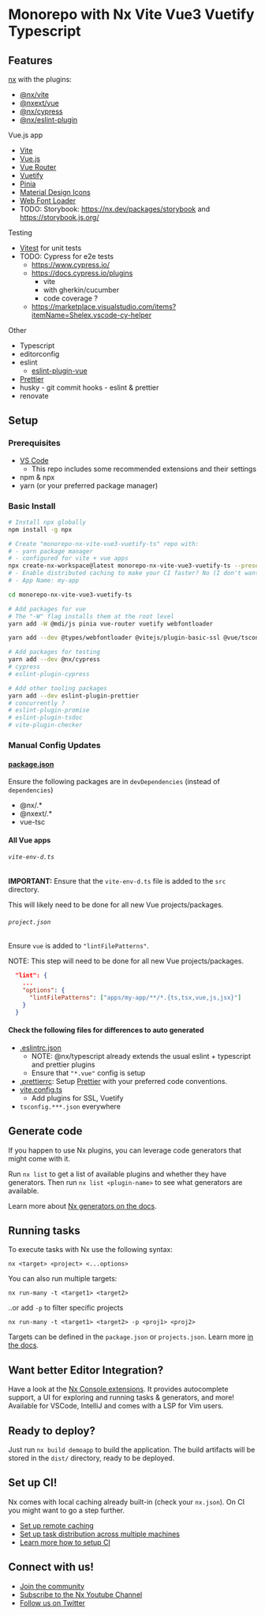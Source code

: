 # Monorepo with Nx Vite Vue3 Vuetify Typescript

## Features

[nx](https://nx.dev/) with the plugins:

- [@nx/vite](https://nx.dev/packages/vite)
- [@nxext/vue](https://nxext.dev/docs/vue/installation.html)
- [@nx/cypress](https://nx.dev/packages/cypress)
- [@nx/eslint-plugin](https://nx.dev/packages/eslint-plugin)

Vue.js app

- [Vite](https://vitejs.dev/)
- [Vue.js](https://vuejs.org/)
- [Vue Router](https://router.vuejs.org/)
- [Vuetify](https://vuetifyjs.com/en/)
- [Pinia](https://pinia.vuejs.org/)
- [Material Design Icons](https://pictogrammers.com/library/mdi/)
- [Web Font Loader](https://www.npmjs.com/package/webfontloader)
- TODO: Storybook: https://nx.dev/packages/storybook and https://storybook.js.org/

Testing

- [Vitest](https://vitest.dev/) for unit tests
- TODO: Cypress for e2e tests
  - https://www.cypress.io/
  - https://docs.cypress.io/plugins
    - vite
    - with gherkin/cucumber
    - code coverage ?
  - https://marketplace.visualstudio.com/items?itemName=Shelex.vscode-cy-helper

Other

- Typescript
- editorconfig
- eslint
  - [eslint-plugin-vue](https://eslint.vuejs.org/)
- [Prettier](https://prettier.io/)
- husky - git commit hooks - eslint & prettier
- renovate

## Setup

### Prerequisites

- [VS Code](https://code.visualstudio.com/)
  - This repo includes some recommended extensions and their settings
- npm & npx
- yarn (or your preferred package manager)

### Basic Install

```bash
# Install npx globally
npm install -g npx

# Create "monorepo-nx-vite-vue3-vuetify-ts" repo with:
# - yarn package manager
# - configured for vite + vue apps
npx create-nx-workspace@latest monorepo-nx-vite-vue3-vuetify-ts --preset=@nxext/vue --pm yarn
# - Enable distributed caching to make your CI faster? No (I don't want to use https://nx.app/)
# - App Name: my-app

cd monorepo-nx-vite-vue3-vuetify-ts

# Add packages for vue
# The "-W" flag installs them at the root level
yarn add -W @mdi/js pinia vue-router vuetify webfontloader

yarn add --dev @types/webfontloader @vitejs/plugin-basic-ssl @vue/tsconfig eslint-plugin-vue eslint-plugin-vuetify sass vite-plugin-vuetify

# Add packages for testing
yarn add --dev @nx/cypress
# cypress
# eslint-plugin-cypress

# Add other tooling packages
yarn add --dev eslint-plugin-prettier
# concurrently ?
# eslint-plugin-promise
# eslint-plugin-tsdoc
# vite-plugin-checker
```

### Manual Config Updates

#### [package.json](./package.json)

Ensure the following packages are in `devDependencies` (instead of `dependencies`)

- @nx/.\*
- @nxext/.\*
- vue-tsc

#### All Vue apps

###### `vite-env-d.ts`

**IMPORTANT:** Ensure that the `vite-env-d.ts` file is added to the `src` directory.

This will likely need to be done for all new Vue projects/packages.

###### `project.json`

Ensure `vue` is added to `"lintFilePatterns"`.

NOTE: This step will need to be done for all new Vue projects/packages.

```json
  "lint": {
    ...
    "options": {
      "lintFilePatterns": ["apps/my-app/**/*.{ts,tsx,vue,js,jsx}"]
    }
  }
```

#### Check the following files for differences to auto generated

- [.eslintrc.json](./.eslintrc.json)
  - NOTE: @nx/typescript already extends the usual eslint + typescript and prettier plugins
  - Ensure that `"*.vue"` config is setup
- [.prettierrc](./.prettierrc): Setup [Prettier](https://prettier.io) with your preferred code conventions.
- [vite.config.ts](./apps/my-app/vite.config.ts)
  - Add plugins for SSL, Vuetify
- `tsconfig.***.json` everywhere

## Generate code

If you happen to use Nx plugins, you can leverage code generators that might come with it.

Run `nx list` to get a list of available plugins and whether they have generators. Then run `nx list <plugin-name>` to see what generators are available.

Learn more about [Nx generators on the docs](https://nx.dev/plugin-features/use-code-generators).

## Running tasks

To execute tasks with Nx use the following syntax:

```
nx <target> <project> <...options>
```

You can also run multiple targets:

```
nx run-many -t <target1> <target2>
```

..or add `-p` to filter specific projects

```
nx run-many -t <target1> <target2> -p <proj1> <proj2>
```

Targets can be defined in the `package.json` or `projects.json`. Learn more [in the docs](https://nx.dev/core-features/run-tasks).

## Want better Editor Integration?

Have a look at the [Nx Console extensions](https://nx.dev/nx-console). It provides autocomplete support, a UI for exploring and running tasks & generators, and more! Available for VSCode, IntelliJ and comes with a LSP for Vim users.

## Ready to deploy?

Just run `nx build demoapp` to build the application. The build artifacts will be stored in the `dist/` directory, ready to be deployed.

## Set up CI!

Nx comes with local caching already built-in (check your `nx.json`). On CI you might want to go a step further.

- [Set up remote caching](https://nx.dev/core-features/share-your-cache)
- [Set up task distribution across multiple machines](https://nx.dev/core-features/distribute-task-execution)
- [Learn more how to setup CI](https://nx.dev/recipes/ci)

## Connect with us!

- [Join the community](https://nx.dev/community)
- [Subscribe to the Nx Youtube Channel](https://www.youtube.com/@nxdevtools)
- [Follow us on Twitter](https://twitter.com/nxdevtools)
